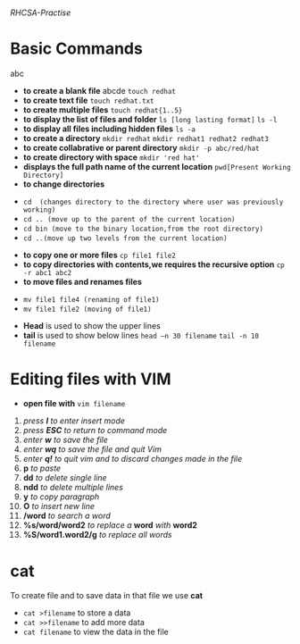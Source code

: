 ###### RHCSA-Practise
# Basic Commands
abc
* **to create a blank file**
abcde
```touch redhat```
* **to create text file**
```touch redhat.txt```
* **to create multiple files**
```touch redhat{1..5}```
* **to display the list of files and folder**
```ls [long lasting format]```
```ls -l```
* **to display all files including hidden files**
```ls -a```
* **to create a directory**
```mkdir redhat```
```mkdir redhat1 redhat2 redhat3```
* **to create collabrative or parent directory**
```mkdir -p abc/red/hat```
* **to create directory with space**
```mkdir 'red hat'```
* **displays the full path name of the current location**
```pwd[Present Working Directory]```
* **to change directories**
- ```cd  (changes directory to the directory where user was previously working)```
- ```cd .. (move up to the parent of the current location)```
- ```cd bin (move to the binary location,from the root directory)```
- ```cd ..(move up two levels from the current location)```
* **to copy one or more files** 
```cp file1 file2```
* **to copy directories with contents,we requires the recursive option**
```cp -r abc1 abc2```
* **to move files and renames files**
- ```mv file1 file4 (renaming of file1)```
- ```mv file1 file2 (moving of file1)```
* **Head** is used to show the upper lines
* **tail** is used to show below lines 
```head –n 30 filename```
```tail -n 10 filename```
# Editing files with VIM
* **open file with** 
```vim filename```
1. *press **I** to enter insert mode*
2. *press **ESC** to return to command mode*
3. *enter **w** to save the file*
4. *enter **wq** to save the file and quit Vim*
5. *enter **q!** to quit vim and to discard changes made in the file*
6.  **p** *to paste*
7.  **dd** *to delete single line*
8.  **ndd** *to delete multiple lines*
9.  **y** *to copy paragraph*
10. **O** *to insert new line*
11. **/word** *to search a word*
12. **%s/word/word2** *to replace a* **word** *with* **word2** 
13. **%S/word1.word2/g** *to replace all words* 
# cat
To create file and to save data in that file we use **cat**
* ```cat >filename``` to store a data
* ```cat >>filename``` to add more data
* ```cat filename``` to view the data in the file



